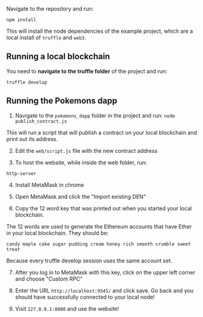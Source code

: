 Navigate to the repository and run:
```
npm install
```

This will install the node dependencies of the example project, which are a local install of `truffle` and `web3`.

## Running a local blockchain

You need to **navigate to the truffle folder** of the project and run:
```
truffle develop
```

## Running the Pokemons dapp

1. Navigate to the `pokemons_dapp` folder in the project and run:
```node publish_contract.js```

This will run a script that will publish a contract on your local blockchain and print out its address.

2. Edit the `web/script.js` file with the new contract address

3. To host the website, while inside the web folder, run:
```
http-server
```

4. Install MetaMask in chrome

5. Open MetaMask and click the "Import existing DEN"

6. Copy the 12 word key that was printed out when you started your local blockchain.

The 12 words are used to generate the Ethereum accounts that have Ether in your local blockchain. They should be:
```
candy maple cake sugar pudding cream honey rich smooth crumble sweet treat
```

Because every truffle develop session uses the same account set.

7. After you log in to MetaMask with this key, click on the upper left corner and choose "Custom RPC"

8. Enter the URL `http://localhost:9545/` and click save. Go back and you should have successfully connected to your local node!

9. Visit `127.0.0.1:8080` and use the website!
